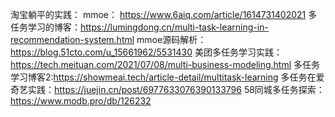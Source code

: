 淘宝躺平的实践： mmoe： https://www.6aiq.com/article/1614731402021
多任务学习的博客：https://lumingdong.cn/multi-task-learning-in-recommendation-system.html
mmoe源码解析：https://blog.51cto.com/u_15661962/5531430
美团多任务学习实践：https://tech.meituan.com/2021/07/08/multi-business-modeling.html
多任务学习博客2:https://showmeai.tech/article-detail/multitask-learning
多任务在爱奇艺实践：https://juejin.cn/post/6977633076390133796
58同城多任务探索：https://www.modb.pro/db/126232
